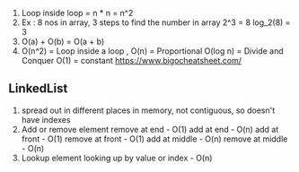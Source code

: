 1. Loop inside loop = n * n = n^2
2. Ex :  8 nos in array, 3 steps to find the number in array
            2^3 = 8
            log_2(8) = 3
3. O(a) + O(b) = O(a + b)
4. O(n^2) = Loop inside a loop , 
    O(n) = Proportional
    O(log n) = Divide and Conquer
    O(1) = constant
    https://www.bigocheatsheet.com/

## LinkedList
1. spread out in different places in memory, not contiguous, so doesn't have indexes
2. Add or remove element
    remove at end - O(1)
    add at end - O(n)
    add at front - O(1)
    remove at front - O(1)
    add at middle - O(n)
    remove at middle - O(n)
3.  Lookup element
    looking up by value or index - O(n)
